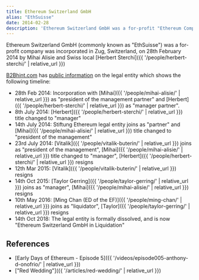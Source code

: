 ```yaml
---
title: Ethereum Switzerland GmbH
alias: "EthSuisse"
date: 2014-02-28
description: 'Ethereum Switzerland GmbH was a for-profit "Ethereum Company" which was incorporated in Zug in February 2014'
---
```


Ethereum Switzerland GmbH (commonly known as "EthSuisse") was a for-profit company was incorporated in Zug, Switzerland, on 28th February 2014 by Mihai Alisie and Swiss local [Herbert Sterchi]({{ '/people/herbert-sterchi/' | relative_url }}) 

[B2Bhint.com](https://b2bhint.com) has [public information](https://b2bhint.com/en/company/ch/ethereum-switzerland-gmbh-in-liquidation--CHE-349.816.493) on the legal entity which shows the following timeline:

* 28th Feb 2014: Incorporation with [Mihai]({{ '/people/mihai-alisie/' | relative_url }}) as "president of the management partner" and [Herbert]({{ '/people/herbert-sterchi/' | relative_url }}) as "manager partner".
* 8th July 2014: [Herbert]({{ '/people/herbert-sterchi/' | relative_url }}) title changed to "manager"
* 14th July 2014: Stiftung Ethereum legal entity joins as "partner" and [Mihai]({{ '/people/mihai-alisie/' | relative_url }}) title changed to "president of the management"
* 23rd July 2014: [Vitalik]({{ '/people/vitalik-buterin/' | relative_url }}) joins as "president of the management", [Mihai]({{ '/people/mihai-alisie/' | relative_url }}) title changed to "manager", [Herbert]({{ '/people/herbert-sterchi/' | relative_url }}) resigns
* 12th Mar 2015: [Vitalik]({{ '/people/vitalik-buterin/' | relative_url }}) resigns
* 14th Oct 2015: [Taylor Gerring]({{ '/people/taylor-gerring/' | relative_url }}) joins as "manager", [Mihai]({{ '/people/mihai-alisie/' | relative_url }}) resigns
* 10th May 2016: [Ming Chan (ED of the EF)]({{ '/people/ming-chan/' | relative_url }}) joins as "liquidator", [Taylor]({{ '/people/taylor-gerring/' | relative_url }}) resigns
* 14th Oct 2018: The legal entity is formally dissolved, and is now "Ethereum Switzerland GmbH in Liquidation"

## References

- [Early Days of Ethereum - Episode 5]({{ '/videos/episode005-anthony-d-onofrio/' | relative_url }})
- ["Red Wedding"]({{ '/articles/red-wedding/' | relative_url }})
